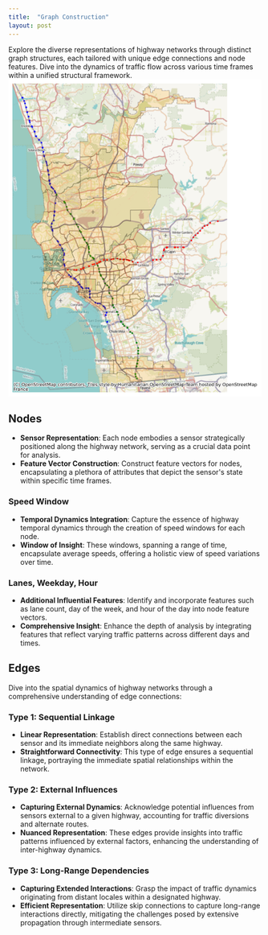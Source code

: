 ```yaml
---
title:  "Graph Construction"
layout: post
---
```

Explore the diverse representations of highway networks through distinct graph structures, each tailored with unique edge connections and node features. Dive into the dynamics of traffic flow across various time frames within a unified structural framework.
![Sensor Maps](/assets/sensor-map.png)



## Nodes
- **Sensor Representation**: Each node embodies a sensor strategically positioned along the highway network, serving as a crucial data point for analysis.
- **Feature Vector Construction**: Construct feature vectors for nodes, encapsulating a plethora of attributes that depict the sensor's state within specific time frames.

### Speed Window
- **Temporal Dynamics Integration**: Capture the essence of highway temporal dynamics through the creation of speed windows for each node.
- **Window of Insight**: These windows, spanning a range of time, encapsulate average speeds, offering a holistic view of speed variations over time.

### Lanes, Weekday, Hour
- **Additional Influential Features**: Identify and incorporate features such as lane count, day of the week, and hour of the day into node feature vectors.
- **Comprehensive Insight**: Enhance the depth of analysis by integrating features that reflect varying traffic patterns across different days and times.

## Edges
Dive into the spatial dynamics of highway networks through a comprehensive understanding of edge connections:

### Type 1: Sequential Linkage
- **Linear Representation**: Establish direct connections between each sensor and its immediate neighbors along the same highway.
- **Straightforward Connectivity**: This type of edge ensures a sequential linkage, portraying the immediate spatial relationships within the network.

### Type 2: External Influences
- **Capturing External Dynamics**: Acknowledge potential influences from sensors external to a given highway, accounting for traffic diversions and alternate routes.
- **Nuanced Representation**: These edges provide insights into traffic patterns influenced by external factors, enhancing the understanding of inter-highway dynamics.

### Type 3: Long-Range Dependencies
- **Capturing Extended Interactions**: Grasp the impact of traffic dynamics originating from distant locales within a designated highway.
- **Efficient Representation**: Utilize skip connections to capture long-range interactions directly, mitigating the challenges posed by extensive propagation through intermediate sensors.
